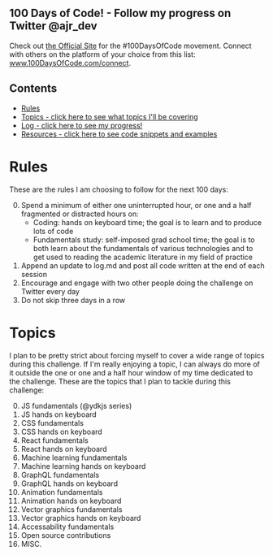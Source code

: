 ## 100 Days of Code! - Follow my progress on Twitter @ajr_dev   
Check out [the Official Site](http://100daysofcode.com/) for the #100DaysOfCode movement. Connect with others on the platform of your choice from this list: www.100DaysOfCode.com/connect.   

## Contents
* [Rules](#rules)
* [Topics - click here to see what topics I'll be covering](#topics)
* [Log - click here to see my progress!](log.md)
* [Resources - click here to see code snippets and examples](resources/)

# Rules    
These are the rules I am choosing to follow for the next 100 days:

0.  Spend a minimum of either one uninterrupted hour, or one and a half fragmented or distracted hours on:
    - Coding:  hands on keyboard time; the goal is to learn and to produce lots of code
    - Fundamentals study:  self-imposed grad school time; the goal is to both learn about the fundamentals of various technologies and to get used to reading the academic literature in my field of practice
1.  Append an update to log.md and post all code written at the end of each session
2.  Encourage and engage with two other people doing the challenge on Twitter every day
3.  Do not skip three days in a row

# Topics
I plan to be pretty strict about forcing myself to cover a wide range of topics during this challenge.  If I'm really enjoying a topic, I can always do more of it outside the one or one and a half hour window of my time dedicated to the challenge.  These are the topics that I plan to tackle during this challenge:

0.   JS fundamentals (@ydkjs series)
1.   JS hands on keyboard 
2.   CSS fundamentals
3.   CSS hands on keyboard
4.   React fundamentals
5.   React hands on keyboard
6.   Machine learning fundamentals
7.   Machine learning hands on keyboard
8.   GraphQL fundamentals
9.   GraphQL hands on keyboard
10.   Animation fundamentals
11.   Animation hands on keyboard
12.   Vector graphics fundamentals
13.   Vector graphics hands on keyboard
14.   Accessability fundamentals
15.  Open source contributions 
16.  MISC.